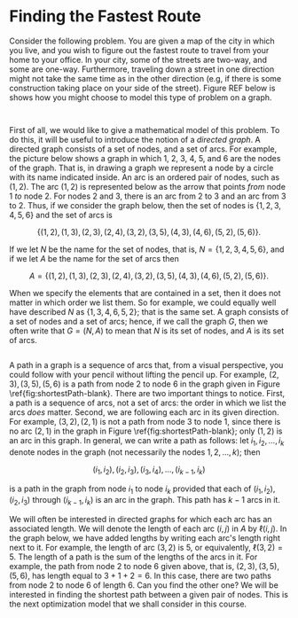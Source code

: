 # Finding the Fastest Route

Consider the following problem. You are given a map of the city 
in which you live,
and you wish to figure out the fastest route to travel from your
home to your office. In your city, some of the streets are two-way,
and some are one-way. Furthermore, traveling down a street in one
direction might not take the same time as in the other direction
(e.g, if there is some construction taking place on your side of the
street). Figure REF below is shows how you might choose to model this type of problem on a graph.

```{attention} Figure 1: A map of the Ithaca Commons should be here.
```

```{attention} Figure 2: A directed graph modeling the situation in Figure  1 should be here.
```

First of all, we would like to give a mathematical model of this
problem. To do this, it will be useful to introduce the notion
of a *directed graph*. A directed graph consists of a set of nodes, and a 
set of arcs. For example, the picture below shows a graph in
which 1, 2, 3, 4, 5, and 6 are the nodes of the graph.
That is, in drawing a graph we represent a node by a circle with
its name indicated inside. An arc is an ordered pair of nodes,
such as $(1,2)$. The arc $(1,2)$ is represented below
as the arrow that points *from* node 1 *to* node 2. 
For nodes 2 and 3, there is an arc from 2 to 3 and an
arc from 3 to 2.  Thus, if we consider the graph below, then the
set of nodes is $\{1,2,3,4,5,6\}$ and the set of arcs is

$$\{(1,2), (1,3), (2,3), (2,4), (3,2), (3,5), (4,3), (4,6), (5,2), (5,6) \} .$$ 

If we let $N$ be the name for the set of nodes, that is, 
$N=\{1,2,3,4,5,6\}$, and if we let $A$ be the name for the set of arcs then

$$A= 
\{(1,2), (1,3), (2,3), (2,4), (3,2), (3,5), (4,3), (4,6), (5,2), (5,6) \} .$$

When we specify the elements that are contained in a set, then it does not
matter in which order we list them. So for example, we could equally well
have described $N$ as $\{ 1, 3, 4, 6, 5, 2\}$; that is the same set.
A graph consists of a set of nodes and a set of arcs; hence, if we call
the graph $G$, then we often write that $G=(N,A)$ to mean that $N$ is
its set of nodes, and $A$ is its set of arcs.

```{attention} Figure: A graph with 6 nodes and 10 arcs should be her
```


A path in a graph is a sequence of arcs that, from a visual perspective,
you could follow with your pencil without lifting the pencil up.
For example, $(2,3), (3,5), (5,6)$ is a path from node 2 to node 6
in the graph given in Figure \ref{fig:shortestPath-blank}.
There are two important things to notice. First, a path is a sequence of arcs,
not a set of arcs: the order in which we list the arcs *does* matter.
Second,  we are following each arc in its given direction. For example,
$(3,2),(2,1)$ is not a path from node 3 to node 1, since there is no
arc $(2,1)$ in the graph in Figure \ref{fig:shortestPath-blank}; 
only $(1,2)$ is an arc in this graph. 
In general, we can
write a path 
as follows: let $i_1, i_2, \ldots, i_k$ denote nodes in the graph
(not necessarily the nodes $1,2,\ldots,k$); then 

$$(i_1,i_2), (i_2,i_3), (i_3,i_4) ,\ldots, (i_{k-1},i_k)$$

is a path
in the graph from node $i_1$ to node $i_k$ provided that each of 
$(i_1,i_2)$, $(i_2,i_3)$ through $(i_{k-1},i_k)$ is an arc in the graph.
This path has $k-1$ arcs in it.

We will often be interested in directed graphs for which each arc 
has an associated length. We will denote the length of each arc $(i,j)$
in $A$ by $\ell(i,j)$. In the graph below, we have added lengths by
writing each arc's length right next to it. For example, the length
of arc $(3,2)$ is 5, or equivalently, $\ell(3,2)=5$.
The length of a path is the sum of the lengths of the arcs in it.
For example, the path from node 2 to node 6 given above,
that is, $(2,3), (3,5), (5,6)$, has length equal to $3 + 1 + 2 = 6$.
In this case, there are two paths from node 2 to node 6 of length 6.
Can you find the other one? We will be interested in finding the
shortest path between a given pair of nodes. This is the next optimization
model that we shall consider in this course. 

```{attention} Figure: A graph with arc lengths should be here
```
